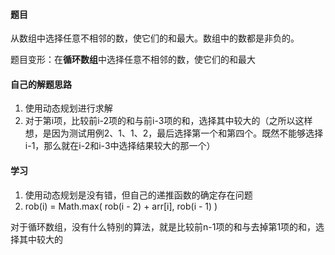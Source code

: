 #### 题目
从数组中选择任意不相邻的数，使它们的和最大。数组中的数都是非负的。

题目变形：在**循环数组**中选择任意不相邻的数，使它们的和最大

#### 自己的解题思路
1. 使用动态规划进行求解
1. 对于第i项，比较前i-2项的和与前i-3项的和，选择其中较大的（之所以这样想，是因为测试用例2、1、1、2，最后选择第一个和第四个。既然不能够选择i-1，那么就在i-2和i-3中选择结果较大的那一个）

#### 学习
1. 使用动态规划是没有错，但自己的递推函数的确定存在问题
1. rob(i) = Math.max( rob(i - 2) + arr[i], rob(i - 1) )

对于循环数组，没有什么特别的算法，就是比较前n-1项的和与去掉第1项的和，选择其中较大的
